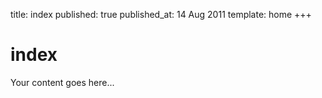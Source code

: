 title: index
published: true
published_at: 14 Aug 2011
template: home
+++

# index

Your content goes here...